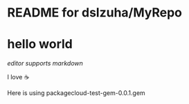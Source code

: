 # README for dslzuha/MyRepo
# hello world

*editor supports markdown*

I love :coffee:

 Here is using packagecloud-test-gem-0.0.1.gem

